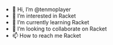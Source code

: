 - 👋 Hi, I’m @tenmoplayer
- 👀 I’m interested in Racket
- 🌱 I’m currently learning Racket
- 💞️ I’m looking to collaborate on Racket
- 📫 How to reach me Racket

<!---
tenmoplayer/tenmoplayer is a ✨ special ✨ repository because its `README.md` (this file) appears on your GitHub profile.
You can click the Preview link to take a look at your changes.
--->
